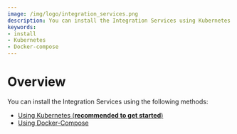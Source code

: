 ```yaml
---
image: /img/logo/integration_services.png
description: You can install the Integration Services using Kubernetes or Docker-Compose. 
keywords:
- install
- Kubernetes
- Docker-compose
---
```


# Overview

You can install the Integration Services using the following methods: 

* [Using Kubernetes (**recommended to get started**)](installation/docker_compose/)
* [Using Docker-Compose](installation/docker_compose/)
